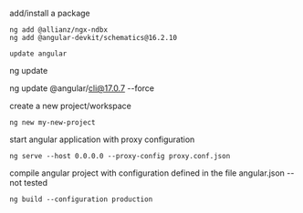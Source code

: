 add/install a package
```
ng add @allianz/ngx-ndbx
ng add @angular-devkit/schematics@16.2.10
```
```
update angular
```
ng update

ng update @angular/cli@17.0.7 --force

create a new project/workspace
```
ng new my-new-project
```

start angular application with proxy configuration
```
ng serve --host 0.0.0.0 --proxy-config proxy.conf.json
```
compile angular project with configuration defined in the file angular.json -- not tested
```
ng build --configuration production
```
